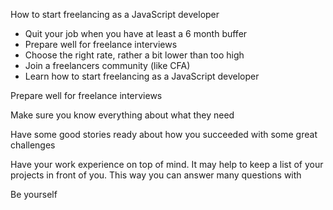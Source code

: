 How to start freelancing as a JavaScript developer

- Quit your job when you have at least a 6 month buffer
- Prepare well for freelance interviews
- Choose the right rate, rather a bit lower than too high
- Join a freelancers community (like CFA)
- Learn how to start freelancing as a JavaScript developer

Prepare well for freelance interviews

Make sure you know everything about what they need

Have some good stories ready about how you succeeded with some great challenges

Have your work experience on top of mind. It may help to keep a list of your projects in front of you. This way you can answer many questions with

Be yourself
